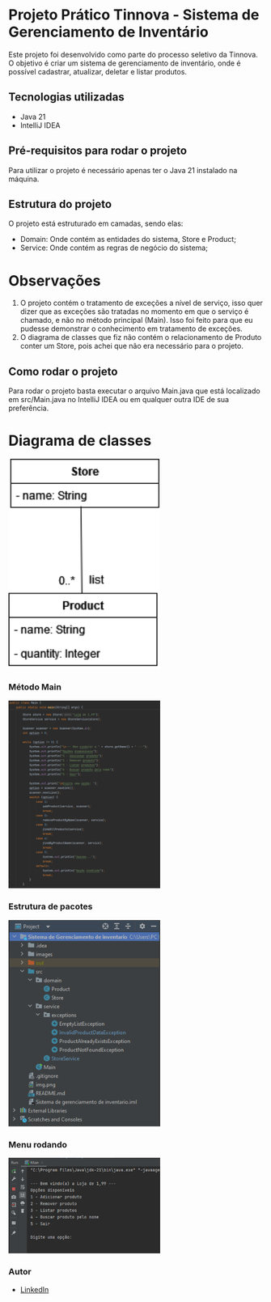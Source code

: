 # Projeto Prático Tinnova - Sistema de Gerenciamento de Inventário

Este projeto foi desenvolvido como parte do processo seletivo da Tinnova. O objetivo é criar um sistema de gerenciamento de inventário, onde é possível cadastrar, atualizar, deletar e listar produtos.

## Tecnologias utilizadas

- Java 21
- IntelliJ IDEA

## Pré-requisitos para rodar o projeto

Para utilizar o projeto é necessário apenas ter o Java 21 instalado na máquina.

## Estrutura do projeto

 O projeto está estruturado em camadas, sendo elas: 
 - Domain: Onde contém as entidades do sistema, Store e Product;
 - Service: Onde contém as regras de negócio do sistema;

# Observações

1. O projeto contém o tratamento de exceções a nível de serviço, isso quer dizer que as exceções são tratadas no momento em que o serviço é chamado, e não no método principal (Main). Isso foi feito para que eu pudesse demonstrar o conhecimento em tratamento de exceções.
2. O diagrama de classes que fiz não contém o relacionamento de Produto conter um Store, pois achei que não era necessário para o projeto.

## Como rodar o projeto

Para rodar o projeto basta executar o arquivo Main.java que está localizado em src/Main.java no IntelliJ IDEA ou em qualquer outra IDE de sua preferência.

# Diagrama de classes
<img src="images/class-diagram.png" alt="Diagrama de Classes" width="300"/>

### Método Main
<img src="images/menu-principal-programa.png" alt="Print 1" width="300"/>
<br>

### Estrutura de pacotes
<img src="images/estrutura-pacotes.png" alt="Print 2" width="300"/> 
<br>

### Menu rodando
<img src="images/menu-rodando.png" alt="Print 3" width="300"/>

### Autor

- [LinkedIn](https://www.linkedin.com/in/mateus-fprog/)